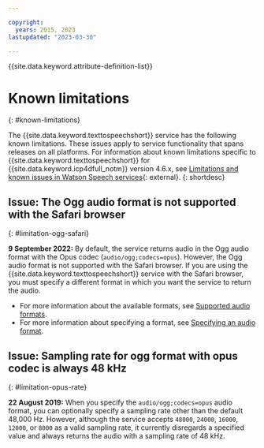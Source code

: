 ```yaml
---

copyright:
  years: 2015, 2023
lastupdated: "2023-03-30"

---
```


{{site.data.keyword.attribute-definition-list}}

# Known limitations
{: #known-limitations}

The {{site.data.keyword.texttospeechshort}} service has the following known limitations. These issues apply to service functionality that spans releases on all platforms. For information about known limitations specific to {{site.data.keyword.texttospeechshort}} for {{site.data.keyword.icp4dfull_notm}} version 4.6.x, see [Limitations and known issues in Watson Speech services](https://www.ibm.com/docs/en/cloud-paks/cp-data/4.6.x?topic=issues-watson-speech-services){: external}.
{: shortdesc}

## Issue: The Ogg audio format is not supported with the Safari browser
{: #limitation-ogg-safari}

**9 September 2022:** By default, the service returns audio in the Ogg audio format with the Opus codec (`audio/ogg;codecs=opus`). However, the Ogg audio format is not supported with the Safari browser. If you are using the {{site.data.keyword.texttospeechshort}} service with the Safari browser, you must specify a different format in which you want the service to return the audio.

-   For more information about the available formats, see [Supported audio formats](/docs/text-to-speech?topic=text-to-speech-audio-formats#formats-supported).
-   For more information about specifying a format, see [Specifying an audio format](/docs/text-to-speech?topic=text-to-speech-audio-formats#formats-specify).

## Issue: Sampling rate for ogg format with opus codec is always 48 kHz
{: #limitation-opus-rate}

**22 August 2019:** When you specify the `audio/ogg;codecs=opus` audio format, you can optionally specify a sampling rate other than the default 48,000 Hz. However, although the service accepts `48000`, `24000`, `16000`, `12000`, or `8000` as a valid sampling rate, it currently disregards a specified value and always returns the audio with a sampling rate of 48 kHz.
